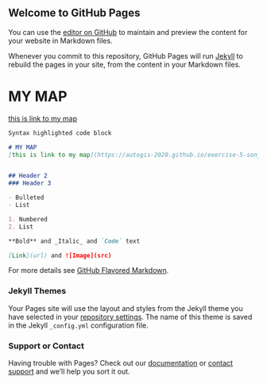 ## Welcome to GitHub Pages

You can use the [editor on GitHub](https://github.com/AutoGIS-2020/exercise-5-sonjakoivisto/edit/gh-pages/index.md) to maintain and preview the content for your website in Markdown files.

Whenever you commit to this repository, GitHub Pages will run [Jekyll](https://jekyllrb.com/) to rebuild the pages in your site, from the content in your Markdown files.

# MY MAP
[this is link to my map](https://autogis-2020.github.io/exercise-5-sonjakoivisto/docs/test_map.html)

```markdown
Syntax highlighted code block

# MY MAP
[this is link to my map](https://autogis-2020.github.io/exercise-5-sonjakoivisto/docs/test_map.html)


## Header 2
### Header 3

- Bulleted
- List

1. Numbered
2. List

**Bold** and _Italic_ and `Code` text

[Link](url) and ![Image](src)
```

For more details see [GitHub Flavored Markdown](https://guides.github.com/features/mastering-markdown/).

### Jekyll Themes

Your Pages site will use the layout and styles from the Jekyll theme you have selected in your [repository settings](https://github.com/AutoGIS-2020/exercise-5-sonjakoivisto/settings). The name of this theme is saved in the Jekyll `_config.yml` configuration file.

### Support or Contact

Having trouble with Pages? Check out our [documentation](https://docs.github.com/categories/github-pages-basics/) or [contact support](https://github.com/contact) and we’ll help you sort it out.
